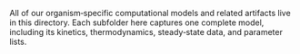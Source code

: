 All of our organism‐specific computational models and related artifacts live in this directory. Each subfolder here captures one complete model, including its kinetics, thermodynamics, steady‐state data, and parameter lists.
